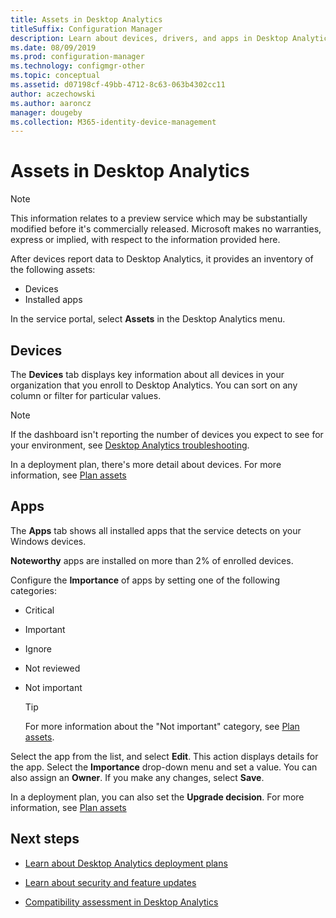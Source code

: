 ```yaml
---
title: Assets in Desktop Analytics
titleSuffix: Configuration Manager
description: Learn about devices, drivers, and apps in Desktop Analytics.
ms.date: 08/09/2019
ms.prod: configuration-manager
ms.technology: configmgr-other
ms.topic: conceptual
ms.assetid: d07198cf-49bb-4712-8c63-063b4302cc11
author: aczechowski
ms.author: aaroncz
manager: dougeby
ms.collection: M365-identity-device-management
---
```


# Assets in Desktop Analytics

> [!Note]  
> This information relates to a preview service which may be substantially modified before it's commercially released. Microsoft makes no warranties, express or implied, with respect to the information provided here.  

After devices report data to Desktop Analytics, it provides an inventory of the following assets:

- Devices
- Installed apps  

In the service portal, select **Assets** in the Desktop Analytics menu.


## Devices

The **Devices** tab displays key information about all devices in your organization that you enroll to Desktop Analytics. You can sort on any column or filter for particular values.

> [!NOTE]  
> If the dashboard isn't reporting the number of devices you expect to see for your environment, see [Desktop Analytics troubleshooting](/sccm/desktop-analytics/troubleshooting).  

In a deployment plan, there's more detail about devices. For more information, see [Plan assets](/sccm/desktop-analytics/about-deployment-plans#plan-assets)

## Apps

The **Apps** tab shows all installed apps that the service detects on your Windows devices.

**Noteworthy** apps are installed on more than 2% of enrolled devices.

Configure the **Importance** of apps by setting one of the following categories:

- Critical
- Important
- Ignore
- Not reviewed
- Not important<!-- 3587232 -->

    > [!Tip]
    > For more information about the "Not important" category, see [Plan assets](/sccm/desktop-analytics/about-deployment-plans#plan-assets).

Select the app from the list, and select **Edit**. This action displays details for the app. Select the **Importance** drop-down menu and set a value. You can also assign an **Owner**. If you make any changes, select **Save**.

In a deployment plan, you can also set the **Upgrade decision**. For more information, see [Plan assets](/sccm/desktop-analytics/about-deployment-plans#plan-assets)


## Next steps

- [Learn about Desktop Analytics deployment plans](/sccm/desktop-analytics/about-deployment-plans)  

- [Learn about security and feature updates](/sccm/desktop-analytics/about-updates)  

- [Compatibility assessment in Desktop Analytics](/sccm/desktop-analytics/compat-assessment)  
